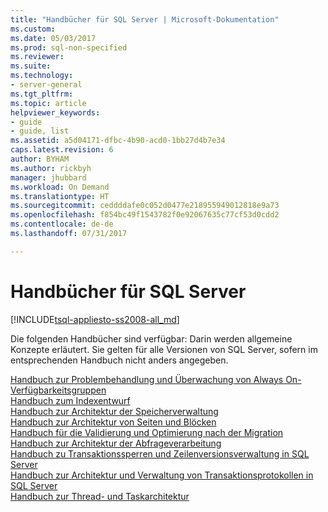 ```yaml
---
title: "Handbücher für SQL Server | Microsoft-Dokumentation"
ms.custom: 
ms.date: 05/03/2017
ms.prod: sql-non-specified
ms.reviewer: 
ms.suite: 
ms.technology:
- server-general
ms.tgt_pltfrm: 
ms.topic: article
helpviewer_keywords:
- guide
- guide, list
ms.assetid: a5d04171-dfbc-4b90-acd0-1bb27d4b7e34
caps.latest.revision: 6
author: BYHAM
ms.author: rickbyh
manager: jhubbard
ms.workload: On Demand
ms.translationtype: HT
ms.sourcegitcommit: ceddddafe0c052d0477e218955949012818e9a73
ms.openlocfilehash: f854bc49f1543782f0e92067635c77cf53d0cdd2
ms.contentlocale: de-de
ms.lasthandoff: 07/31/2017

---
```

# <a name="sql-server-guides"></a>Handbücher für SQL Server
[!INCLUDE[tsql-appliesto-ss2008-all_md](../includes/tsql-appliesto-ss2008-all-md.md)]

Die folgenden Handbücher sind verfügbar: Darin werden allgemeine Konzepte erläutert. Sie gelten für alle Versionen von SQL Server, sofern im entsprechenden Handbuch nicht anders angegeben. 

[Handbuch zur Problembehandlung und Überwachung von Always On-Verfügbarkeitsgruppen](http://msdn.microsoft.com/library/dn135328)  
[Handbuch zum Indexentwurf](../relational-databases/sql-server-index-design-guide.md)  
[Handbuch zur Architektur der Speicherverwaltung](../relational-databases/memory-management-architecture-guide.md)  
[Handbuch zur Architektur von Seiten und Blöcken](../relational-databases/pages-and-extents-architecture-guide.md)  
[Handbuch für die Validierung und Optimierung nach der Migration](post-migration-validation-and-optimization-guide.md)  
[Handbuch zur Architektur der Abfrageverarbeitung](../relational-databases/query-processing-architecture-guide.md)  
[Handbuch zu Transaktionssperren und Zeilenversionsverwaltung in SQL Server](https://msdn.microsoft.com/library/jj856598)  
[Handbuch zur Architektur und Verwaltung von Transaktionsprotokollen in SQL Server](../relational-databases/sql-server-transaction-log-architecture-and-management-guide.md)  
[Handbuch zur Thread- und Taskarchitektur](../relational-databases/thread-and-task-architecture-guide.md)

